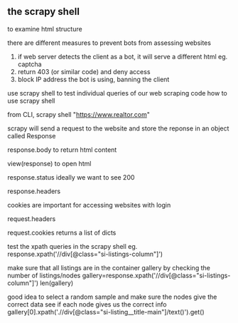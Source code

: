 ## the scrapy shell
to examine html structure



there are different measures to prevent bots from assessing websites
1. if web server detects the client as a bot, it will serve a different html
    eg. captcha
2. return 403 (or similar code) and deny access
3. block IP address the bot is using, banning the client


use scrapy shell to test individual queries of our web scraping code
how to use scrapy shell

from CLI, scrapy shell "https://www.realtor.com"

scrapy will send a request to the website
and store the reponse in an object called Response



response.body to return html content


view(response) to open html


response.status
ideally we want to see 200


response.headers


cookies are important for accessing websites with login



request.headers


request.cookies returns a list of dicts


test the xpath queries in the scrapy shell
eg. response.xpath('//div[@class="si-listings-column"]')

make sure that all listings are in the container gallery by checking the number of listings/nodes
gallery=response.xpath('//div[@class="si-listings-column"]')
len(gallery)


good idea to select a random sample and make sure the nodes give the correct data
see if each node gives us the correct info
gallery[0].xpath('.//div[@class="si-listing__title-main"]/text()').get()